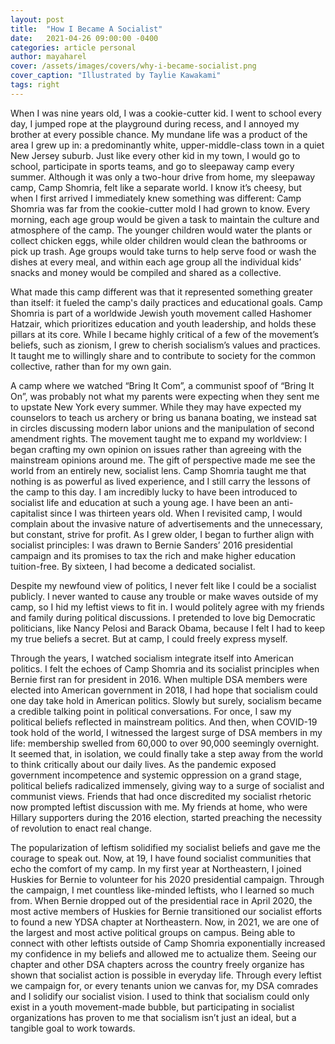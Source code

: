 ```yaml
---
layout: post
title:  "How I Became A Socialist"
date:   2021-04-26 09:00:00 -0400
categories: article personal
author: mayaharel
cover: /assets/images/covers/why-i-became-socialist.png
cover_caption: "Illustrated by Taylie Kawakami"
tags: right
---
```


When I was nine years old, I was a cookie-cutter kid. I went to school every day, I jumped rope at the playground during recess, and I annoyed my brother at every possible chance. My mundane life was a product of the area I grew up in: a predominantly white, upper-middle-class town in a quiet New Jersey suburb. Just like every other kid in my town, I would go to school, participate in sports teams, and go to sleepaway camp every summer. Although it was only a two-hour drive from home, my sleepaway camp, Camp Shomria, felt like a separate world. I know it’s cheesy, but when I first arrived I immediately knew something was different: Camp Shomria was far from the cookie-cutter mold I had grown to know. Every morning, each age group would be given a task to maintain the culture and atmosphere of the camp. The younger children would water the plants or collect chicken eggs, while older children would clean the bathrooms or pick up trash. Age groups would take turns to help serve food or wash the dishes at every meal, and within each age group all the individual kids’ snacks and money would be compiled and shared as a collective. 

What made this camp different was that it represented something greater than itself: it fueled the camp's daily practices and educational goals. Camp Shomria is part of a worldwide Jewish youth movement called Hashomer Hatzair, which prioritizes education and youth leadership, and holds these pillars at its core. While I became highly critical of a few of the movement’s beliefs, such as zionism, I grew to cherish socialism’s values and practices. It taught me to willingly share and to contribute to society for the common collective, rather than for my own gain.

A camp where we watched “Bring It Com”, a communist spoof of “Bring It On”, was probably not what my parents were expecting when they sent me to upstate New York every summer. While they may have expected my counselors to teach us archery or bring us banana boating, we instead sat in circles discussing modern labor unions and the manipulation of second amendment rights. The movement taught me to expand my worldview: I began crafting my own opinion on issues rather than agreeing with the mainstream opinions around me. The gift of perspective made me see the world from an entirely new, socialist lens. Camp Shomria taught me that nothing is as powerful as lived experience, and I still carry the lessons of the camp to this day. I am incredibly lucky to have been introduced to socialist life and education at such a young age. I have been an anti-capitalist since I was thirteen years old. When I revisited camp, I would complain about the invasive nature of advertisements and the unnecessary, but constant, strive for profit. As I grew older, I began to further align with socialist principles: I was drawn to Bernie Sanders’ 2016 presidential campaign and its promises to tax the rich and make higher education tuition-free. By sixteen, I had become a dedicated socialist. 

Despite my newfound view of politics, I never felt like I could be a socialist publicly. I never wanted to cause any trouble or make waves outside of my camp, so I hid my leftist views to fit in. I would politely agree with my friends and family during political discussions. I pretended to love big Democratic politicians, like Nancy Pelosi and Barack Obama, because I felt I had to keep my true beliefs a secret. But at camp, I could freely express myself. 

Through the years, I watched socialism integrate itself into American politics. I felt the echoes of Camp Shomria and its socialist principles when Bernie first ran for president in 2016. When multiple DSA members were elected into American government in 2018, I had hope that socialism could one day take hold in American politics. Slowly but surely, socialism became a credible talking point in political conversations. For once, I saw my political beliefs reflected in mainstream politics. And then, when COVID-19 took hold of the world, I witnessed the largest surge of DSA members in my life: membership swelled from 60,000 to over 90,000 seemingly overnight. It seemed that, in isolation, we could finally take a step away from the world to think critically about our daily lives. As the pandemic exposed government incompetence and systemic oppression on a grand stage, political beliefs radicalized immensely, giving way to a surge of socialist and communist views. Friends that had once discredited my socialist rhetoric now prompted leftist discussion with me. My friends at home, who were Hillary supporters during the 2016 election, started preaching the necessity of revolution to enact real change. 

The popularization of leftism solidified my socialist beliefs and gave me the courage to speak out. Now, at 19, I have found socialist communities that echo the comfort of my camp. In my first year at Northeastern, I joined Huskies for Bernie to volunteer for his 2020 presidential campaign. Through the campaign, I met countless like-minded leftists, who I learned so much from. When Bernie dropped out of the presidential race in April 2020, the most active members of Huskies for Bernie transitioned our socialist efforts to found a new YDSA chapter at Northeastern. Now, in 2021, we are one of the largest and most active political groups on campus. Being able to connect with other leftists outside of Camp Shomria exponentially increased my confidence in my beliefs and allowed me to actualize them. Seeing our chapter and other DSA chapters across the country freely organize has shown that socialist action is possible in everyday life. Through every leftist we campaign for, or every tenants union we canvas for, my DSA comrades and I solidify our socialist vision. I used to think that socialism could only exist in a youth movement-made bubble, but participating in socialist organizations has proven to me that socialism isn’t just an ideal, but a tangible goal to work towards.
